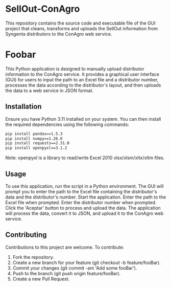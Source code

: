 # SellOut-ConAgro
This repository contains the source code and executable file of the GUI project that cleans, transforms and uploads the SellOut information from Syngenta distributors to the ConAgro web service.
# Foobar

This Python application is designed to manually upload distributor information to the ConAgro service. It provides a graphical user interface (GUI) for users to input the path to an Excel file and a distributor number, processes the data according to the distributor's layout, and then uploads the data to a web service in JSON format.

## Installation

Ensure you have Python 3.11 installed on your system. You can then install the required dependencies using the following commands:

```bash
pip install pandas==1.5.3
pip install numpy==1.26.0
pip install requests==2.31.0
pip install openpyxl==3.1.2
```
Note: openpyxl is a library to read/write Excel 2010 xlsx/xlsm/xltx/xltm files.

## Usage

To use this application, run the script in a Python environment. The GUI will prompt you to enter the path to the Excel file containing the distributor's data and the distributor's number.
Start the application.
Enter the path to the Excel file when prompted.
Enter the distributor number when prompted.
Click the 'Aceptar' button to process and upload the data.
The application will process the data, convert it to JSON, and upload it to the ConAgro web service.

## Contributing

Contributions to this project are welcome. To contribute:
1. Fork the repository.
2. Create a new branch for your feature (git checkout -b feature/fooBar).
3. Commit your changes (git commit -am 'Add some fooBar').
4. Push to the branch (git push origin feature/fooBar).
5. Create a new Pull Request.
